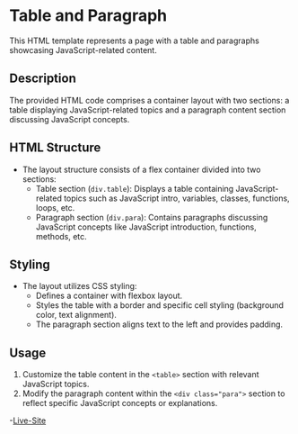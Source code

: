 # Table and Paragraph 

This HTML template represents a page with a table and paragraphs showcasing JavaScript-related content.

## Description

The provided HTML code comprises a container layout with two sections: a table displaying JavaScript-related topics and a paragraph content section discussing JavaScript concepts.

## HTML Structure

- The layout structure consists of a flex container divided into two sections:
  - Table section (`div.table`): Displays a table containing JavaScript-related topics such as JavaScript intro, variables, classes, functions, loops, etc.
  - Paragraph section (`div.para`): Contains paragraphs discussing JavaScript concepts like JavaScript introduction, functions, methods, etc.

## Styling

- The layout utilizes CSS styling:
  - Defines a container with flexbox layout.
  - Styles the table with a border and specific cell styling (background color, text alignment).
  - The paragraph section aligns text to the left and provides padding.

## Usage

1. Customize the table content in the `<table>` section with relevant JavaScript topics.
2. Modify the paragraph content within the `<div class="para">` section to reflect specific JavaScript concepts or explanations.

-[Live-Site](https://manoj-101-dev.github.io/Day-12/)
